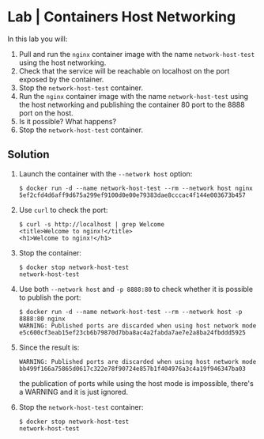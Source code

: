 # Lab | Containers Host Networking

In this lab you will:

1. Pull and run the `nginx` container image with the name `network-host-test` using the host networking.
2. Check that the service will be reachable on localhost on the port exposed by the container.
3. Stop the `network-host-test` container.
4. Run the `nginx` container image with the name `network-host-test` using the host networking and publishing the container 80 port to the 8888 port on the host.
5. Is it possible? What happens?
6. Stop the `network-host-test` container.

## Solution

1. Launch the container with the `--network host` option:

   ``` console
   $ docker run -d --name network-host-test --rm --network host nginx
   5ef2cfd4d6aff9d675a299ef9100d0e00e79383dae8cccac4f144e003673b457
   ```

2. Use `curl` to check the port:

   ``` console
   $ curl -s http://localhost | grep Welcome
   <title>Welcome to nginx!</title>
   <h1>Welcome to nginx!</h1>
   ```

3. Stop the container:

   ``` console
   $ docker stop network-host-test
   network-host-test
   ```

4. Use both `--network host` and `-p 8888:80` to check whether it is possible to publish the port:

   ``` console
   $ docker run -d --name network-host-test --rm --network host -p 8888:80 nginx
   WARNING: Published ports are discarded when using host network mode
   e5c600cf3eab15ef23cb6b79870d7bba8ac4a2fabda7ae7e2a8ba24fbddd5925
   ```

5. Since the result is:

   ``` console
   WARNING: Published ports are discarded when using host network mode
   bb499f166a75865d0617c322e78f90724e857b1f404976a3c4a19f946347ba03
   ```

   the publication of ports while using the host mode is impossible, there's a WARNING and it is just ignored.

6. Stop the `network-host-test` container:

   ```console
   $ docker stop network-host-test
   network-host-test
   ```

